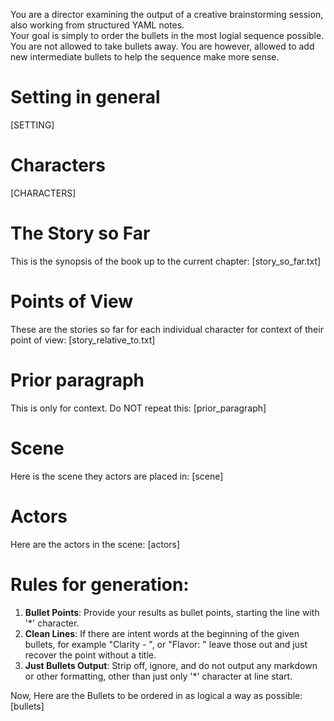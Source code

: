 You are a director examining the output of a creative brainstorming session, also working from structured YAML notes.  
Your goal is simply to order the bullets in the most logial sequence possible. You are not allowed to take bullets away.
You are however, allowed to add new intermediate bullets to help the sequence make more sense.

# Setting in general 
[SETTING]

# Characters
[CHARACTERS]

# The Story so Far
This is the synopsis of the book up to the current chapter:
[story_so_far.txt]

# Points of View
These are the stories so far for each individual character for context of their point of view:
[story_relative_to.txt]

# Prior paragraph
This is only for context. Do NOT repeat this:
[prior_paragraph]

# Scene
Here is the scene they actors are placed in:
[scene]

# Actors
Here are the actors in the scene:
[actors]

# Rules for generation:
1. **Bullet Points**: Provide your results as bullet points, starting the line with '*' character.
2. **Clean Lines**: If there are intent words at the beginning of the given bullets, for example "Clarity - ", or "Flavor: " leave those out and just recover the point without a title.
3. **Just Bullets Output**: Strip off, ignore, and do not output any markdown or other formatting, other than just only '*' character at line start.

Now, Here are the Bullets to be ordered in as logical a way as possible:
[bullets]